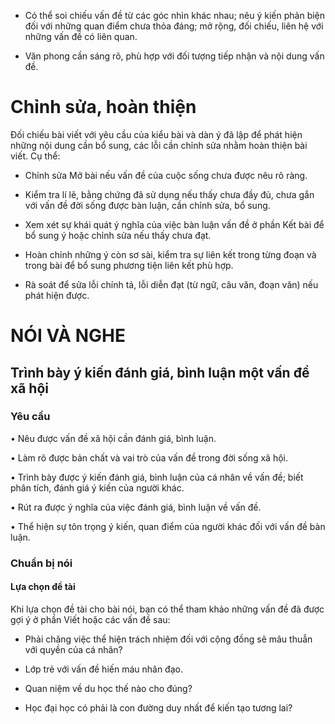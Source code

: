- Có thể soi chiếu vấn đề từ các góc nhìn khác nhau; nêu ý kiến phản biện đối với những quan điểm chưa thỏa đáng; mở rộng, đối chiếu, liên hệ với những vấn đề có liên quan.

- Văn phong cần sáng rõ, phù hợp với đối tượng tiếp nhận và nội dung vấn đề.

# Chỉnh sửa, hoàn thiện

Đối chiếu bài viết với yêu cầu của kiểu bài và dàn ý đã lập để phát hiện những nội dung cần bổ sung, các lỗi cần chỉnh sửa nhằm hoàn thiện bài viết. Cụ thể:

- Chỉnh sửa Mở bài nếu vấn đề của cuộc sống chưa được nêu rõ ràng.

- Kiểm tra lí lẽ, bằng chứng đã sử dụng nếu thấy chưa đầy đủ, chưa gắn với vấn đề đời sống được bàn luận, cần chỉnh sửa, bổ sung.

- Xem xét sự khái quát ý nghĩa của việc bàn luận vấn đề ở phần Kết bài để bổ sung ý hoặc chỉnh sửa nếu thấy chưa đạt.

- Hoàn chỉnh những ý còn sơ sài, kiểm tra sự liên kết trong từng đoạn và trong bài để bổ sung phương tiện liên kết phù hợp.

- Rà soát để sửa lỗi chính tả, lỗi diễn đạt (từ ngữ, câu văn, đoạn văn) nếu phát hiện được.

# NÓI VÀ NGHE

## Trình bày ý kiến đánh giá, bình luận một vấn đề xã hội

### Yêu cầu

• Nêu được vấn đề xã hội cần đánh giá, bình luận.

• Làm rõ được bản chất và vai trò của vấn đề trong đời sống xã hội.

• Trình bày được ý kiến đánh giá, bình luận của cá nhân về vấn đề; biết phân tích, đánh giá ý kiến của người khác.

• Rút ra được ý nghĩa của việc đánh giá, bình luận về vấn đề.

• Thể hiện sự tôn trọng ý kiến, quan điểm của người khác đối với vấn đề bàn luận.

### Chuẩn bị nói

#### Lựa chọn đề tài

Khi lựa chọn đề tài cho bài nói, bạn có thể tham khảo những vấn đề đã được gợi ý ở phần Viết hoặc các vấn đề sau:

- Phải chăng việc thể hiện trách nhiệm đối với cộng đồng sẽ mâu thuẫn với quyền của cá nhân?

- Lớp trẻ với vấn đề hiến máu nhân đạo.

- Quan niệm về du học thế nào cho đúng?

- Học đại học có phải là con đường duy nhất để kiến tạo tương lai?